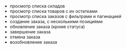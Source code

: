 - просмотр списка складов
- просмотр списка товаров с их остатками
- просмотр списка заказов с фильтрами и пагинацией
- создание заказа, с несколькими позициями
- обновление заказа (кроме статуса)
- завершение заказа
- отмена заказа
- возобновление заказа
